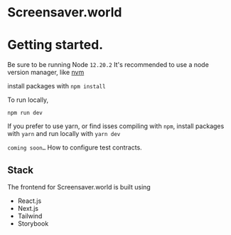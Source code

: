 # Screensaver.world

# Getting started.
Be sure to be running Node `12.20.2`
It's recommended to use a node version manager, like [nvm](https://github.com/nvm-sh/nvm)

install packages with `npm install`

To run locally,
```
npm run dev
```

If  you prefer to use yarn, or find isses compiling with `npm`, install packages with `yarn` and run locally with `yarn dev`

`coming soon…`
How to configure test contracts.

## Stack
The frontend for Screensaver.world is built using
 - React.js
 - Next.js
 - Tailwind
 - Storybook